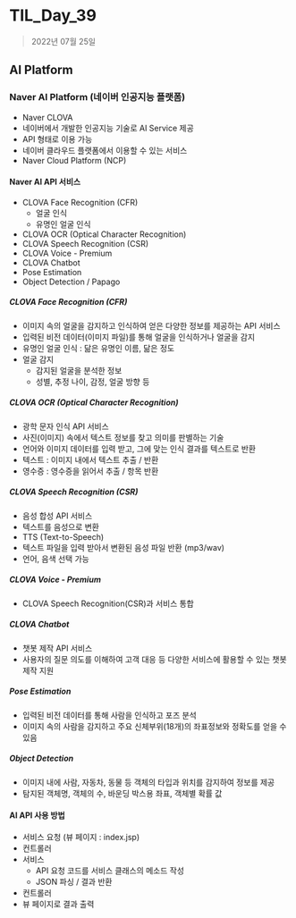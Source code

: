 # TIL_Day_39
>2022년 07월 25일
## AI Platform
### Naver AI Platform (네이버 인공지능 플랫폼)
- Naver CLOVA
- 네이버에서 개발한 인공지능 기술로 AI Service 제공
- API 형태로 이용 가능
- 네이버 클라우드 플랫폼에서 이용할 수 있는 서비스
- Naver Cloud Platform (NCP)

#### Naver AI API 서비스
- CLOVA Face Recognition (CFR)
	- 얼굴 인식
	- 유명인 얼굴 인식
- CLOVA OCR (Optical Character Recognition)
- CLOVA Speech Recognition (CSR)
- CLOVA Voice - Premium
- CLOVA Chatbot
- Pose Estimation
- Object Detection / Papago

##### CLOVA Face Recognition (CFR)
- 이미지 속의 얼굴을 감지하고 인식하여 얻은 다양한 정보를 제공하는 API 서비스
- 입력된 비전 데이터(이미지 파일)를 통해 얼굴을 인식하거나 얼굴을 감지
- 유명인 얼굴 인식 : 닮은 유명인 이름, 닮은 정도
- 얼굴 감지
	- 감지된 얼굴을 분석한 정보
	- 성별, 추정 나이, 감정, 얼굴 방향 등

##### CLOVA OCR (Optical Character Recognition)
- 광학 문자 인식 API 서비스
- 사진(이미지) 속에서 텍스트 정보를 찾고 의미를 판별하는 기술
- 언어와 이미지 데이터를 입력 받고, 그에 맞는 인식 결과를 텍스트로 반환
- 텍스트 : 이미지 내에서 텍스트 추출 / 반환
- 영수증 : 영수증을 읽어서 추출 / 항목 반환

##### CLOVA Speech Recognition (CSR)
- 음성 합성 API 서비스
- 텍스트를 음성으로 변환
- TTS (Text-to-Speech)
- 텍스트 파일을 입력 받아서 변환된 음성 파일 반환 (mp3/wav)
- 언어, 음색 선택 가능

##### CLOVA Voice - Premium
- CLOVA Speech Recognition(CSR)과 서비스 통합

##### CLOVA Chatbot
- 챗봇 제작 API 서비스
- 사용자의 질문 의도를 이해하여 고객 대응 등 다양한 서비스에 활용할 수 있는 챗봇 제작 지원

##### Pose Estimation
- 입력된 비전 데이터를 통해 사람을 인식하고 포즈 분석
- 이미지 속의 사람을 감지하고 주요 신체부위(18개)의 좌표정보와 정확도를 얻을 수 있음

##### Object Detection
- 이미지 내에 사람, 자동차, 동물 등 객체의 타입과 위치를 감지하여 정보를 제공
- 탐지된 객체명, 객체의 수, 바운딩 박스용 좌표, 객체별 확률 값

#### AI API 사용 방법
- 서비스 요청 (뷰 페이지 : index.jsp)
- 컨트롤러
- 서비스
	- API 요청 코드를 서비스 클래스의 메소드 작성
	- JSON 파싱 / 결과 반환
- 컨트롤러
- 뷰 페이지로 결과 출력